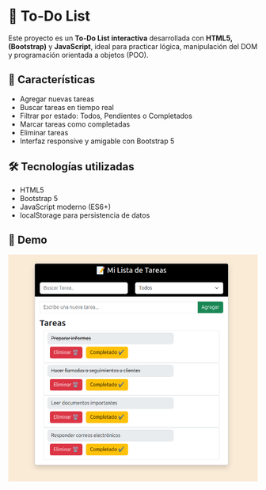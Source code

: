 # 📝 To-Do List

Este proyecto es un **To-Do List interactiva** desarrollada con **HTML5, (Bootstrap)** y **JavaScript**, ideal para practicar lógica, manipulación del DOM y programación orientada a objetos (POO).

## 🎯 Características

- Agregar nuevas tareas
- Buscar tareas en tiempo real
- Filtrar por estado: Todos, Pendientes o Completados
- Marcar tareas como completadas
- Eliminar tareas
- Interfaz responsive y amigable con Bootstrap 5

## 🛠️ Tecnologías utilizadas

- HTML5
- Bootstrap 5
- JavaScript moderno (ES6+)
- localStorage para persistencia de datos

## 📸 Demo

![Demo](img/img.png)
